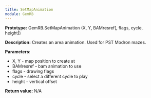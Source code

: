 ```yaml
---
title: SetMapAnimation
module: GemRB
---
```


**Prototype:** GemRB.SetMapAnimation (X, Y, BAMresref[, flags, cycle, height])

**Description:** Creates an area animation. Used for PST Modron mazes.

**Parameters:** 
  * X, Y - map position to create at
  * BAMresref - bam animation to use
  * flags - drawing flags
  * cycle - select a different cycle to play
  * height - vertical offset 

**Return value:** N/A

